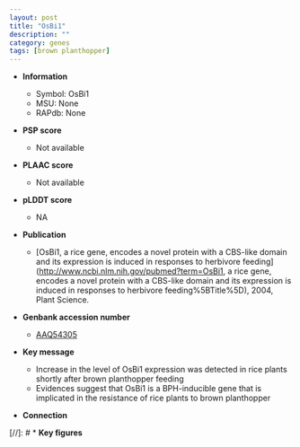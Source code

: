 ```yaml
---
layout: post
title: "OsBi1"
description: ""
category: genes
tags: [brown planthopper]
---
```


* **Information**  
    + Symbol: OsBi1  
    + MSU: None  
    + RAPdb: None  

* **PSP score**  
    + Not available 

* **PLAAC score**  
    + Not available 

* **pLDDT score**
    + NA


* **Publication**  
    + [OsBi1, a rice gene, encodes a novel protein with a CBS-like domain and its expression is induced in responses to herbivore feeding](http://www.ncbi.nlm.nih.gov/pubmed?term=OsBi1, a rice gene, encodes a novel protein with a CBS-like domain and its expression is induced in responses to herbivore feeding%5BTitle%5D), 2004, Plant Science.

* **Genbank accession number**  
    + [AAQ54305](http://www.ncbi.nlm.nih.gov/nuccore/AAQ54305)

* **Key message**  
    + Increase in the level of OsBi1 expression was detected in rice plants shortly after brown planthopper feeding
    + Evidences suggest that OsBi1 is a BPH-inducible gene that is implicated in the resistance of rice plants to brown planthopper

* **Connection**  

[//]: # * **Key figures**  


